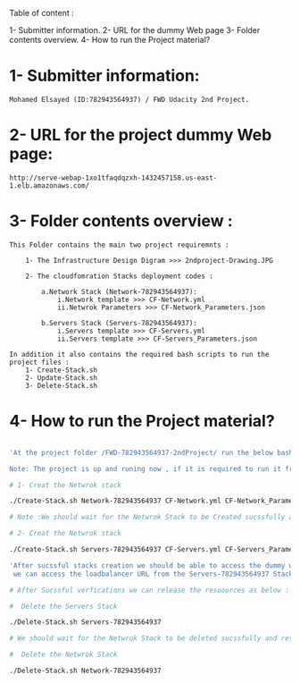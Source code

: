 


Table of content :

1- Submitter information.
2- URL for the dummy Web page 
3- Folder contents overview.
4- How to run the Project material?


# 1- Submitter information:

    Mohamed Elsayed (ID:782943564937) / FWD Udacity 2nd Project.

# 2- URL for the project dummy Web page:

    http://serve-webap-1xo1tfaqdqzxh-1432457158.us-east-1.elb.amazonaws.com/

# 3- Folder contents overview :

    This Folder contains the main two project requiremnts :

        1- The Infrastructure Design Digram >>> 2ndproject-Drawing.JPG

        2- The cloudfomration Stacks deployment codes :

            a.Network Stack (Network-782943564937):
                i.Network template >>> CF-Network.yml
                ii.Netwrok Parameters >>> CF-Network_Parameters.json

            b.Servers Stack (Servers-782943564937):
                i.Servers template >>> CF-Servers.yml
                ii.Servers template >>> CF-Servers_Parameters.json

    In addition it also contains the required bash scripts to run the project files :
        1- Create-Stack.sh
        2- Update-Stack.sh
        3- Delete-Stack.sh

# 4- How to run the Project material?


```bash

'At the project folder /FWD-782943564937-2ndProject/ run the below bash commands :

Note: The project is up and runing now , if it is required to run it from scratch please change the order to delete the Servers stack 1st then the Netwrok stack.'  

# 1- Creat the Netwrok stack 

./Create-Stack.sh Network-782943564937 CF-Network.yml CF-Network_Parameters.json

# Note :We should wait for the Netwrok Stack to be Created sucssfully and resources are ready before launch the Servers Stack

# 2- Creat the Netwrok stack 

./Create-Stack.sh Servers-782943564937 CF-Servers.yml CF-Servers_Parameters.json

'After sucssful stacks creation we should be able to access the dummy web service from the loadbalancer DNS URL .
 we can access the loadbalancer URL from the Servers-782943564937 Stack output tap' 

# After Sucssful verfications we can release the resuources as below :

#  Delete the Servers Stack

./Delete-Stack.sh Servers-782943564937

# We should wait for the Netwrok Stack to be deleted sucssfully and resources released before delete the Servers Stack

#  Delete the Netwrok Stack

./Delete-Stack.sh Network-782943564937

```


